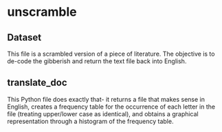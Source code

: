 # unscramble

## Dataset
This file is a scrambled version of a piece of literature. The objective is to de-code the gibberish and return the text file back into English.

## translate_doc
This Python file does exactly that- it returns a file that makes sense in English, creates a frequency table for the occurrence of each letter in the file (treating upper/lower case as identical), and obtains a graphical representation through a histogram of the frequency table.
